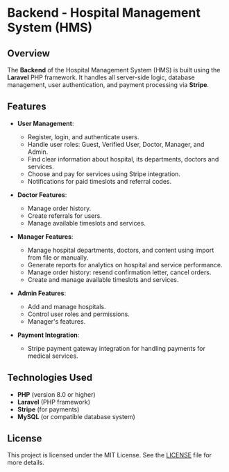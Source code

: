 # Backend - Hospital Management System (HMS)

## Overview

The **Backend** of the Hospital Management System (HMS) is built using the **Laravel** PHP framework. It handles all server-side logic, database management, user authentication, and payment processing via **Stripe**.

## Features

- **User Management**:
  - Register, login, and authenticate users.
  - Handle user roles: Guest, Verified User, Doctor, Manager, and Admin.
  - Find clear information about hospital, its departments, doctors and services.
  - Choose and pay for services using Stripe integration.
  - Notifications for paid timeslots and referral codes.
  
- **Doctor Features**:
  - Manage order history.
  - Create referrals for users.
  - Manage available timeslots and services.

- **Manager Features**:
  - Manage hospital departments, doctors, and content using import from file or manually.
  - Generate reports for analytics on hospital and service performance.
  - Manage order history: resend confirmation letter, cancel orders.
  - Create and manage available timeslots and services.
  
- **Admin Features**:
  - Add and manage hospitals.
  - Control user roles and permissions.
  - Manager's features.
  
- **Payment Integration**:
  - Stripe payment gateway integration for handling payments for medical services.

## Technologies Used

- **PHP** (version 8.0 or higher)
- **Laravel** (PHP framework)
- **Stripe** (for payments)
- **MySQL** (or compatible database system)

## License

This project is licensed under the MIT License. See the [LICENSE](LICENSE) file for more details.
